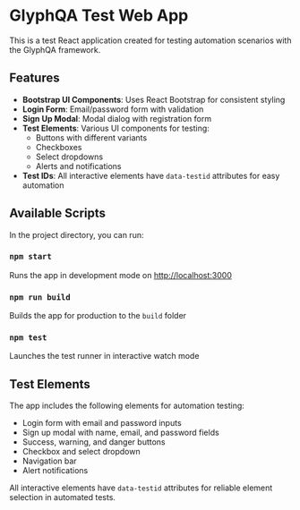 # GlyphQA Test Web App

This is a test React application created for testing automation scenarios with the GlyphQA framework.

## Features

- **Bootstrap UI Components**: Uses React Bootstrap for consistent styling
- **Login Form**: Email/password form with validation
- **Sign Up Modal**: Modal dialog with registration form
- **Test Elements**: Various UI components for testing:
  - Buttons with different variants
  - Checkboxes
  - Select dropdowns
  - Alerts and notifications
- **Test IDs**: All interactive elements have `data-testid` attributes for easy automation

## Available Scripts

In the project directory, you can run:

### `npm start`
Runs the app in development mode on [http://localhost:3000](http://localhost:3000)

### `npm run build`
Builds the app for production to the `build` folder

### `npm test`
Launches the test runner in interactive watch mode

## Test Elements

The app includes the following elements for automation testing:

- Login form with email and password inputs
- Sign up modal with name, email, and password fields
- Success, warning, and danger buttons
- Checkbox and select dropdown
- Navigation bar
- Alert notifications

All interactive elements have `data-testid` attributes for reliable element selection in automated tests.